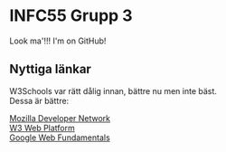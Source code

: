 # INFC55 Grupp 3

Look ma'!!! I'm on GitHub!

## Nyttiga länkar

W3Schools var rätt dålig innan, bättre nu men inte bäst.  
Dessa är bättre:

[Mozilla Developer Network](https://developer.mozilla.org/)  
[W3 Web Platform](http://www.webplatform.org/)  
[Google Web Fundamentals](https://developers.google.com/web/fundamentals/)  
